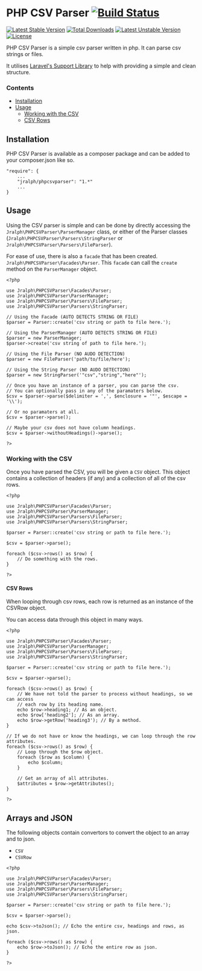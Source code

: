 # PHP CSV Parser [![Build Status](https://travis-ci.org/jralph/PHPCSVParser.svg)](https://travis-ci.org/jralph/PHPCSVParser) #

[![Latest Stable Version](https://poser.pugx.org/jralph/phpcsvparser/v/stable.svg)](https://packagist.org/packages/jralph/phpcsvparser) [![Total Downloads](https://poser.pugx.org/jralph/phpcsvparser/downloads.svg)](https://packagist.org/packages/jralph/phpcsvparser) [![Latest Unstable Version](https://poser.pugx.org/jralph/phpcsvparser/v/unstable.svg)](https://packagist.org/packages/jralph/phpcsvparser) [![License](https://poser.pugx.org/jralph/phpcsvparser/license.svg)](https://packagist.org/packages/jralph/phpcsvparser)

PHP CSV Parser is a simple csv parser written in php. It can parse csv strings or files.

It utilises [Laravel's Support Library](http://laravel.com/api/namespace-Illuminate.Support.html) to help with providing a simple and clean structure.

### Contents ###

- [Installation](#installation)
- [Usage](#usage)
    - [Working with the CSV](#working-with-the-csv)
    - [CSV Rows](#csv-rows)

## Installation ##

PHP CSV Parser is available as a composer package and can be added to your composer.json like so.

```
"require": {
    ...
    "jralph/phpcsvparser": "1.*"
    ...
}
```

## Usage ##

Using the CSV parser is simple and can be done by directly accessing the `Jralph\PHPCSVParser\ParserManager` class, or either of the Parser classes (`Jralph\PHPCSVParser\Parsers\StringParser` or `Jralph\PHPCSVParser\Parsers\FileParser`).

For ease of use, there is also a `facade` that has been created. `Jralph\PHPCSVParser\Facades\Parser`. This `facade` can call the `create` method on the `ParserManager` object.

```
<?php

use Jralph\PHPCSVParser\Facades\Parser;
use Jralph\PHPCSVParser\ParserManager;
use Jralph\PHPCSVParser\Parsers\FileParser;
use Jralph\PHPCSVParser\Parsers\StringParser;

// Using the Facade (AUTO DETECTS STRING OR FILE)
$parser = Parser::create('csv string or path to file here.');

// Using the ParserManager (AUTO DETECTS STRING OR FILE)
$parser = new ParserManager;
$parser->create('csv string of path to file here.');

// Using the File Parser (NO AUDO DETECTION)
$parser = new FileParser('path/to/file/here');

// Using the String Parser (NO AUDO DETECTION)
$parser = new StringParser('"csv","string","here"');

// Once you have an instance of a parser, you can parse the csv.
// You can optionally pass in any of the paramaters below.
$csv = $parser->parse($delimiter = ',', $enclosure = '"', $escape = '\\');

// Or no paramaters at all.
$csv = $parser->parse();

// Maybe your csv does not have column headings.
$csv = $parser->withoutHeadings()->parse();

?>
```

### Working with the CSV ###

Once you have parsed the CSV, you will be given a `CSV` object. This object contains a collection of headers (if any) and a collection of all of the csv rows.

```
<?php

use Jralph\PHPCSVParser\Facades\Parser;
use Jralph\PHPCSVParser\ParserManager;
use Jralph\PHPCSVParser\Parsers\FileParser;
use Jralph\PHPCSVParser\Parsers\StringParser;

$parser = Parser::create('csv string or path to file here.');

$csv = $parser->parse();

foreach ($csv->rows() as $row) {
    // Do something with the rows.
}

?>
```

#### CSV Rows ####

When looping through csv rows, each row is returned as an instance of the CSVRow object.

You can access data through this object in many ways.

```
<?php

use Jralph\PHPCSVParser\Facades\Parser;
use Jralph\PHPCSVParser\ParserManager;
use Jralph\PHPCSVParser\Parsers\FileParser;
use Jralph\PHPCSVParser\Parsers\StringParser;

$parser = Parser::create('csv string or path to file here.');

$csv = $parser->parse();

foreach ($csv->rows() as $row) {
    // We have not told the parser to process without headings, so we can access
    // each row by its heading name.
    echo $row->heading1; // As an object.
    echo $row['heading2']; // As an array.
    echo $row->getRow('heading3'); // By a method.
}

// If we do not have or know the headings, we can loop through the row attributes.
foreach ($csv->rows() as $row) {
    // Loop through the $row object.
    foreach ($row as $column) {
        echo $column;
    }

    // Get an array of all attributes.
    $attributes = $row->getAttributes();
}

?>
```

## Arrays and JSON ##

The following objects contain convertors to convert the object to an array and to json.

- `CSV`
- `CSVRow`

```
<?php

use Jralph\PHPCSVParser\Facades\Parser;
use Jralph\PHPCSVParser\ParserManager;
use Jralph\PHPCSVParser\Parsers\FileParser;
use Jralph\PHPCSVParser\Parsers\StringParser;

$parser = Parser::create('csv string or path to file here.');

$csv = $parser->parse();

echo $csv->toJson(); // Echo the entire csv, headings and rows, as json.

foreach ($csv->rows() as $row) {
    echo $row->toJson(); // Echo the entire row as json.
}

?>
```
